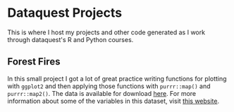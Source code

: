 # Dataquest Projects
This is where I host my projects and other code generated as I work through dataquest's R and Python courses.

## Forest Fires
In this small project I got a lot of great practice writing functions for plotting with `ggplot2` and then applying those functions with `purrr::map()` and `purrr::map2()`. The data is available for download [here](https://archive.ics.uci.edu/ml/machine-learning-databases/forest-fires/). For more information about some of the variables in this dataset, visit [this website](https://cwfis.cfs.nrcan.gc.ca/background/summary/fwi). 
